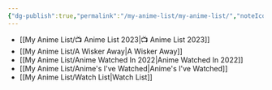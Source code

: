 ```yaml
---
{"dg-publish":true,"permalink":"/my-anime-list/my-anime-list/","noteIcon":"1"}
---
```




- [[My Anime List/📺 Anime List 2023\|📺 Anime List 2023]]
- [[My Anime List/A Wisker Away\|A Wisker Away]]
- [[My Anime List/Anime Watched In 2022\|Anime Watched In 2022]]
- [[My Anime List/Anime's I've Watched\|Anime's I've Watched]]
- [[My Anime List/Watch List\|Watch List]]

